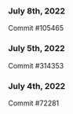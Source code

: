 ### July 8th, 2022

Commit #105465

### July 5th, 2022

Commit #314353


### July 4th, 2022

Commit #72281

